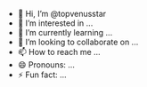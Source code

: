 - 👋 Hi, I’m @topvenusstar
- 👀 I’m interested in ...
- 🌱 I’m currently learning ...
- 💞️ I’m looking to collaborate on ...
- 📫 How to reach me ...
- 😄 Pronouns: ...
- ⚡ Fun fact: ...

<!---
topvenusstar/topvenusstar is a ✨ special ✨ repository because its `README.md` (this file) appears on your GitHub profile.
You can click the Preview link to take a look at your changes.
--->
